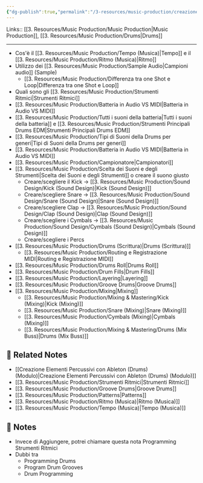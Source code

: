 ```yaml
---
{"dg-publish":true,"permalink":"/3-resources/music-production/creazione-elementi-percussivi-drums/"}
---
```


Links:: [[3. Resources/Music Production/Music Production\|Music Production]], [[3. Resources/Music Production/Drums\|Drums]] 

---

- Cos'è il [[3. Resources/Music Production/Tempo (Musica)\|Tempo]] e il [[3. Resources/Music Production/Ritmo (Musica)\|Ritmo]]
- Utilizzo dei [[3. Resources/Music Production/Sample Audio\|Campioni audio]] (Sample)
	- [[3. Resources/Music Production/Differenza tra one Shot e Loop\|Differenza tra one Shot e Loop]]
- Quali sono gli [[3. Resources/Music Production/Strumenti Ritmici\|Strumenti Ritmici]]
- [[3. Resources/Music Production/Batteria in Audio VS MIDI\|Batteria in Audio VS MIDI]]
- [[3. Resources/Music Production/Tutti i suoni della batteria\|Tutti i suoni della batteria]] e [[3. Resources/Music Production/Strumenti Principali Drums EDM\|Strumenti Principali Drums EDM]]
- [[3. Resources/Music Production/Tipi di Suoni della Drums per generi\|Tipi di Suoni della Drums per generi]]
- [[3. Resources/Music Production/Batteria in Audio VS MIDI\|Batteria in Audio VS MIDI]]
- [[3. Resources/Music Production/Campionatore\|Campionatori]]
- [[3. Resources/Music Production/Scelta dei Suoni e degli Strumenti\|Scelta dei Suoni e degli Strumenti]] o creare il suono giusto
	- Creare/scegliere il Kick → [[3. Resources/Music Production/Sound Design/Kick (Sound Design)\|Kick (Sound Design)]]
	- Creare/scegliere Snare → [[3. Resources/Music Production/Sound Design/Snare (Sound Design)\|Snare (Sound Design)]]
	- Creare/scegliere Clap → [[3. Resources/Music Production/Sound Design/Clap (Sound Design)\|Clap (Sound Design)]]
	- Creare/scegliere i Cymbals → [[3. Resources/Music Production/Sound Design/Cymbals (Sound Design)\|Cymbals (Sound Design)]]
	- Creare/scegliere i Percs
- [[3. Resources/Music Production/Drums (Scrittura)\|Drums (Scrittura)]]
	- [[3. Resources/Music Production/Routing e Registrazione MIDI\|Routing e Registrazione MIDI]]
- [[3. Resources/Music Production/Drums Roll\|Drums Roll]]
- [[3. Resources/Music Production/Drum Fills\|Drum Fills]]
- [[3. Resources/Music Production/Layering\|Layering]]
- [[3. Resources/Music Production/Groove Drums\|Groove Drums]]
- [[3. Resources/Music Production/Mixing\|Mixing]]
	- [[3. Resources/Music Production/Mixing & Mastering/Kick (Mixing)\|Kick (Mixing)]]
	- [[3. Resources/Music Production/Snare (Mixing)\|Snare (Mixing)]]
	- [[3. Resources/Music Production/Cymbals (Mixing)\|Cymbals (Mixing)]]
	- [[3. Resources/Music Production/Mixing & Mastering/Drums (Mix Buss)\|Drums (Mix Buss)]]



## 🔗 Related Notes

- [[Creazione Elementi Percussivi con Ableton (Drums) (Modulo)\|Creazione Elementi Percussivi con Ableton (Drums) (Modulo)]]
- [[3. Resources/Music Production/Strumenti Ritmici\|Strumenti Ritmici]]
- [[3. Resources/Music Production/Groove Drums\|Groove Drums]]
- [[3. Resources/Music Production/Patterns\|Patterns]]
- [[3. Resources/Music Production/Ritmo (Musica)\|Ritmo (Musica)]]
- [[3. Resources/Music Production/Tempo (Musica)\|Tempo (Musica)]]


## 📝 Notes

- Invece di Aggiungere, potrei chiamare questa nota Programming Strumenti Ritmici
- Dubbi tra
	- Programming Drums
	- Program Drum Grooves
	- Drum Programming

